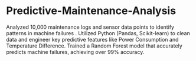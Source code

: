 # Predictive-Maintenance-Analysis
 Analyzed 10,000 maintenance logs and sensor data points to identify patterns in machine failures .  Utilized Python (Pandas, Scikit-learn) to clean data and engineer key predictive features like Power Consumption and Temperature Difference.  Trained a Random Forest model that accurately predicts machine failures, achieving over 99% accuracy.
